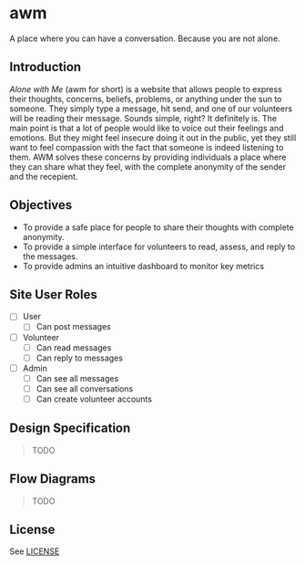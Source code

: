 # awm

A place where you can have a conversation. Because you are not alone.

## Introduction

*Alone with Me* (awm for short) is a website that allows people to express their thoughts, concerns, beliefs, problems, or anything under the sun to someone. They simply type a message, hit send, and one of our volunteers will be reading their message. Sounds simple, right? It definitely is. The main point is that a lot of people would like to voice out their feelings and emotions. But they might feel insecure doing it out in the public, yet they still want to feel compassion with the fact that someone is indeed listening to them. AWM solves these concerns by providing individuals a place where they can share what they feel, with the complete anonymity of the sender and the recepient.

## Objectives

- To provide a safe place for people to share their thoughts with complete anonymity.
- To provide a simple interface for volunteers to read, assess, and reply to the messages.
- To provide admins an intuitive dashboard to monitor key metrics

## Site User Roles

- [ ] User
	- [ ] Can post messages
- [ ] Volunteer
	- [ ] Can read messages
	- [ ] Can reply to messages
- [ ] Admin
	- [ ] Can see all messages
	- [ ] Can see all conversations
	- [ ] Can create volunteer accounts	

## Design Specification

> TODO

## Flow Diagrams

> TODO

## License

See [LICENSE](LICENSE)
